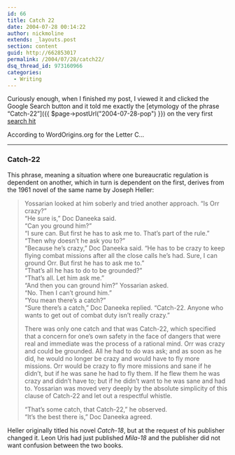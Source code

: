 ```yaml
---
id: 66
title: Catch 22
date: 2004-07-28 00:14:22
author: nickmoline
extends: _layouts.post
section: content
guid: http://662853017
permalink: /2004/07/28/catch22/
dsq_thread_id: 973160966
categories:
  - Writing
---
```

Curiously enough, when I finished my post, I viewed it and clicked the Google Search button and it told me exactly the [etymology of the phrase &#8220;Catch-22&#8221;]({{ $page->postUrl("2004-07-28-pop") }}) on the very first [search hit](http://www.wordorigins.org/wordorc.htm#catch-22)

<!--more-->

According to WordOrigins.org for the Letter C&#8230;

* * *

### Catch-22

This phrase, meaning a situation where one bureaucratic regulation is dependent on another, which in turn is dependent on the first, derives from the 1961 novel of the same name by Joseph Heller:

> Yossarian looked at him soberly and tried another approach. &#8220;Is Orr crazy?&#8221;   
> &#8220;He sure is,&#8221; Doc Daneeka said.  
> &#8220;Can you ground him?&#8221;  
> &#8220;I sure can. But first he has to ask me to. That&#8217;s part of the rule.&#8221;  
> &#8220;Then why doesn&#8217;t he ask you to?&#8221;  
> &#8220;Because he&#8217;s crazy,&#8221; Doc Daneeka said. &#8220;He has to be crazy to keep flying combat missions after all the close calls he&#8217;s had. Sure, I can ground Orr. But first he has to ask me to.&#8221;  
> &#8220;That&#8217;s all he has to do to be grounded?&#8221;  
> &#8220;That&#8217;s all. Let him ask me.&#8221;  
> &#8220;And then you can ground him?&#8221; Yossarian asked.  
> &#8220;No. Then I can&#8217;t ground him.&#8221;  
> &#8220;You mean there&#8217;s a catch?&#8221;  
> &#8220;Sure there&#8217;s a catch,&#8221; Doc Daneeka replied. &#8220;Catch-22. Anyone who wants to get out of combat duty isn&#8217;t really crazy.&#8221;
> 
> There was only one catch and that was Catch-22, which specified that a concern for one&#8217;s own safety in the face of dangers that were real and immediate was the process of a rational mind. Orr was crazy and could be grounded. All he had to do was ask; and as soon as he did, he would no longer be crazy and would have to fly more missions. Orr would be crazy to fly more missions and sane if he didn&#8217;t, but if he was sane he had to fly them. If he flew them he was crazy and didn&#8217;t have to; but if he didn&#8217;t want to he was sane and had to. Yossarian was moved very deeply by the absolute simplicity of this clause of Catch-22 and let out a respectful whistle.
> 
> &#8220;That&#8217;s some catch, that Catch-22,&#8221; he observed.  
> &#8220;It&#8217;s the best there is,&#8221; Doc Daneeka agreed.

Heller originally titled his novel _Catch-18_, but at the request of his publisher changed it. Leon Uris had just published _Mila-18_ and the publisher did not want confusion between the two books.

